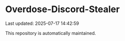 # Overdose-Discord-Stealer

Last updated: 2025-07-17 14:42:59

This repository is automatically maintained.
